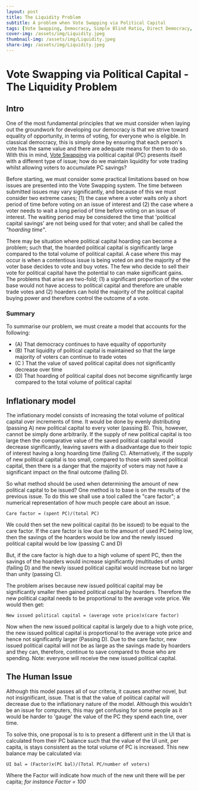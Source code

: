 ```yaml
---
layout: post
title: The Liquidity Problem 
subtitle: A problem when Vote Swapping via Political Capital
tags: [Vote Swapping, Democracy, Simple Blind Ratio, Direct Democracy, Liquidity]
cover-img: /assets/img/Liquidity.jpeg
thumbnail-img: /assets/img/Liquidity.jpeg
share-img: /assets/img/Liquidity.jpeg
---
```


# Vote Swapping via Political Capital - The Liquidity Problem

## Intro

One of the most fundamental principles that we must consider when laying out the groundwork for developing our democracy is that we strive toward equality of opportunity, in terms of voting, for everyone who is eligible. In classical democracy, this is simply done by ensuring that each person's vote has the same value and there are adequate means for them to do so. With this in mind, [Vote Swapping](https://kipcrossing.github.io/2020-12-29-Vote-Swapping/) via political capital (PC) presents itself with a different type of issue; how do we maintain liquidity for vote trading whilst allowing voters to accumulate PC savings?

Before starting, we must consider some practical limitations based on how issues are presented into the Vote Swapping system. The time between submitted issues may vary significantly, and because of this we must consider two extreme cases; (1) the case where a voter waits only a short period of time before voting on an issue of interest and (2) the case where a voter needs to wait a long period of time before voting on an issue of interest. The waiting period may be considered the time that 'political capital savings' are not being used for that voter; and shall be called the *"hoarding time"*.

There may be situation where political capital hoarding can become a problem; such that, the hoarded political capital is significantly large compared to the total volume of political capital. A case where this may occur is when a contentious issue is being voted on and the majority of the voter base decides to vote and buy votes. The few who decide to sell their vote for political capital have the potential to can make significant gains. The problems that arise are two-fold; (1) a significant proportion of the voter base would not have access to political capital and therefore are unable trade votes and (2) hoarders can hold the majority of the political capital buying power and therefore control the outcome of a vote.

### Summary

To summarise our problem, we must create a model that accounts for the following:

- (A) That democracy continues to have equality of opportunity
- (B) That liquidity of political capital is maintained so that the large majority of voters can continue to trade votes
- (C ) That the value of saved political capital does not significantly decrease over time
- (D) That hoarding of political capital does not become significantly large compared to the total volume of political capital

## Inflationary model

The inflationary model consists of increasing the total volume of political capital over increments of time. It would be done by evenly distributing (passing A) new political capital to every voter (passing B). This, however, cannot be simply done arbitrarily. If the supply of new political capital is too large then the comparative value of the saved political capital would decrease significantly, leaving savers with a disadvantage due to their topic of interest having a long hoarding time (failing C). Alternatively, if the supply of new political capital is too small, compared to those with saved political capital, then there is a danger that the majority of voters may not have a significant impact on the final outcome (failing D).

So what method should be used when determining the amount of new political capital to be issued? One method is to base is on the results of the previous issue. To do this we shall use a tool called the "care factor"; a numerical representation of how much people care about an issue.

```
Care factor = (spent PC)/(total PC)
```

We could then set the new political capital (to be issued) to be equal to the care factor. If the care factor is low due to the amount of used PC being low, then the savings of the hoarders would be low and the newly issued political capital would be low (passing C and D)

But, if the care factor is high due to a high volume of spent PC, then the savings of the hoarders would increase significantly (multitudes of units)(failing D) and the newly issued political capital would increase but no larger than unity (passing C).

The problem arises because new issued political capital may be significantly smaller then gained political capital by hoarders. Therefore the new political capital needs to be proportional to the average vote price. We would then get:

```
New issued political capital = (average vote price)x(care factor)
```

Now when the new issued political capital is largely due to a high vote price, the new issued political capital is proportional to the average vote price and hence not significantly larger (Passing D). Due to the care factor, new issued political capital will not be as large as the savings made by hoarders and they can, therefore, continue to save compared to those who are spending. Note: everyone will receive the new issued political capital.

## The Human Issue

Although this model passes all of our criteria, it causes another novel, but not insignificant, issue. That is that the value of political capital will decrease due to the inflationary nature of the model. Although this wouldn't be an issue for computers, this may get confusing for some people as it would be harder to 'gauge' the value of the PC they spend each tine, over time.

To solve this, one proposal is to is to present a different unit in the UI that is calculated from their PC balance such that the value of the UI unit, per capita, is stays consistent as the total volume of PC is increased. This new balance may be calculated via:

```
UI bal = (Factor)x(PC bal)/(Total PC/number of voters)
```

Where the Factor will indicate how much of the new unit there will be per capita; _for instance Factor = 100_